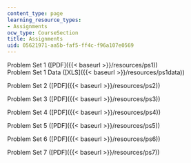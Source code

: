 ```yaml
---
content_type: page
learning_resource_types:
- Assignments
ocw_type: CourseSection
title: Assignments
uid: 05621971-aa5b-faf5-ff4c-f96a107e0569
---
```


Problem Set 1 ([PDF]({{< baseurl >}}/resources/ps1))  
Problem Set 1 Data ([XLS]({{< baseurl >}}/resources/ps1data))

Problem Set 2 ([PDF]({{< baseurl >}}/resources/ps2))

Problem Set 3 ([PDF]({{< baseurl >}}/resources/ps3))

Problem Set 4 ([PDF]({{< baseurl >}}/resources/ps4))

Problem Set 5 ([PDF]({{< baseurl >}}/resources/ps5))

Problem Set 6 ([PDF]({{< baseurl >}}/resources/ps6))

Problem Set 7 ([PDF]({{< baseurl >}}/resources/ps7))
